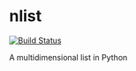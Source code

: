 nlist
=====
[![Build Status](https://travis-ci.org/swarmer/nlist.svg?branch=master)](https://travis-ci.org/swarmer/nlist)

A multidimensional list in Python
